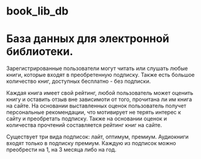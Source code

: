 # book_lib_db
# База данных для электронной библиотеки. 
Зарегистрированные пользователи могут читать или слушать любые книги, которые входят
в преобретенную подписку. Также есть большое количество книг, доступных бесплатно - без подписки.

Каждая книга имеет свой рейтинг, любой пользователь может оценить книгу и оставить отзыв вне зависимоти от того, прочитана ли им книга на сайте. На основании выставленных оценок
пользователь получет персональные рекомендации, что мотивирует не терять интерес к сайту и преобретать подписку. Также на основании оценок и 
количества прочтений составляется рейтинг книг на сайте.

Существует три вида подписок: лайт, оптимум, премиум. Аудиокниги входят только в подписку премиум. 
Каждую из подписок можно преобрести на 1, на 3 месяца либо на год.